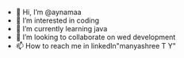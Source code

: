 - 👋 Hi, I’m @aynamaa
- 👀 I’m interested in coding
- 🌱 I’m currently learning java
- 💞️ I’m looking to collaborate on wed development
- 📫 How to reach me in linkedln"manyashree T Y"

<!---
aynamaa/aynamaa is a ✨ special ✨ repository because its `README.md` (this file) appears on your GitHub profile.
You can click the Preview link to take a look at your changes.
--->
